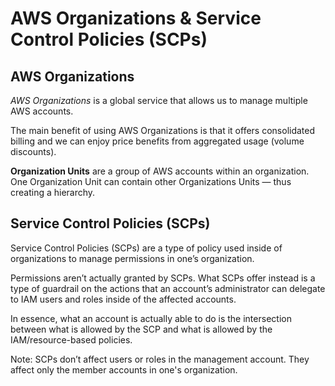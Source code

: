 # AWS Organizations & Service Control Policies (SCPs)

## AWS Organizations

_AWS Organizations_ is a global service that allows us to manage multiple AWS accounts.

The main benefit of using AWS Organizations is that it offers consolidated billing and we can enjoy price benefits from aggregated usage (volume discounts).

**Organization Units** are a group of AWS accounts within an organization. One Organization Unit can contain other Organizations Units — thus creating a hierarchy.

## Service Control Policies (SCPs)

Service Control Policies (SCPs) are a type of policy used inside of organizations to manage permissions in one’s organization.

Permissions aren’t actually granted by SCPs. What SCPs offer instead is a type of guardrail on the actions that an account’s administrator can delegate to IAM users and roles inside of the affected accounts.

In essence, what an account is actually able to do is the intersection between what is allowed by the SCP and what is allowed by the IAM/resource-based policies.

Note: SCPs don’t affect users or roles in the management account. They affect only the member accounts in one's organization.
